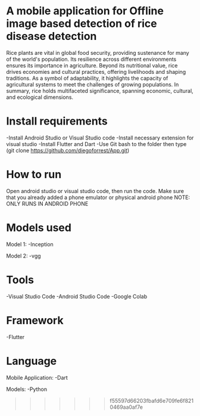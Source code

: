 # A mobile application for Offline image based detection of rice disease detection #
Rice plants are vital in global food security, providing sustenance for many of the world's population. 
Its resilience across different environments ensures its importance in agriculture. Beyond its nutritional value, rice drives economies and cultural practices, 
offering livelihoods and shaping traditions. As a symbol of adaptability, it highlights the capacity of agricultural systems to meet the challenges of growing populations. 
In summary, rice holds multifaceted significance, spanning economic, cultural, and ecological dimensions.

# Install requirements
-Install Android Studio or Visual Studio code 
-Install necessary extension for visual studio 
-Install Flutter and Dart
-Use Git bash to the folder then type (git clone https://github.com/diegoforrest/App.git)

# How to run #

Open android studio or visual studio code, then run the code. 
Make sure that you already added a phone emulator or physical android phone
NOTE: ONLY RUNS IN ANDROID PHONE

# Models used #
Model 1:
-Inception

Model 2:
-vgg

# Tools # 
-Visual Studio Code
-Android Studio Code
-Google Colab

# Framework #
-Flutter

# Language # 
Mobile Application:
-Dart

Models:
-Python

>>>>>>> f55597d66203fbafd6e709fe6f8210469aa0af7e







